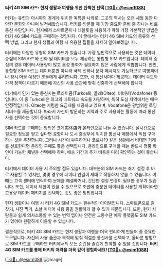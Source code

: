 **터키 4G SIM 카드: 현지 생활과 여행을 위한 완벽한 선택 [[TG💪+ @esim1088](https://t.me/s/esim1088)]**

터키는 유럽과 아시아의 경계에 위치한 독특한 나라로, 그곳의 역사는 오랜 세월 동안 다양한 문화와 만나며 발전해왔습니다. 터키를 방문할 때 가장 중요한 준비 중 하나는 바로 통신 수단입니다. 현지에서 스마트폰이나 태블릿을 사용하기 위해 가장 기본적인 방법은 터키 4G SIM 카드를 구매하는 것입니다. 이 글에서는 터키 4G SIM 카드의 종류와 선택 방법, 그리고 현지 생활과 여행 시 유용한 팁들을 자세히 알아보겠습니다.

터키에는 다양한 유형의 SIM 카드가 있습니다. 가장 일반적으로 사용되는 것은 데이터 중심의 SIM 카드와 전화 및 데이터를 모두 제공하는 통합형 SIM 카드입니다. 데이터 중심의 경우 데이터 사용량이 많고 음성 통화가 필요하지 않은 사람에게 적합합니다. 반면, 통합형 SIM 카드는 데이터뿐만 아니라 국제 전화나 문자 메시지도 가능하므로 여행객이나 잠시 머물 예정인 분들에게 유리합니다. 또한, 각 통신사마다 제공하는 데이터 속도와 가격 정책이 다르기 때문에 자신의 사용 습관에 맞춰 신중하게 선택해야 합니다.

터키에서 인기 있는 통신사는 트라이콤(Turkcell), 올레(Olteo), 비비넷(Vodafone) 등입니다. 이 중 Turkcell은 최고의 네트워크 속도를 자랑하며, 특히 도심 지역에서는 매우 안정적입니다. Olteo는 저렴한 요금제를 제공하고 있으며, Vodafone은 광범위한 로밍 서비스를 제공합니다. 따라서 자신이 방문하는 지역과 주로 사용하는 활동에 따라 통신사를 선택하는 것이 중요합니다.

SIM 카드를 구매하는 방법은 크게实体店과 온라인으로 나눌 수 있습니다. 실시간으로 필요한 정보를 얻고 싶다면 공항이나 도시 중심부에 위치한 통신사 매장에서 직접 구매하는 것을 추천합니다. 그러나 시간이 부족하거나 코로나19 같은 상황에서 비대면 거래를 선호한다면 온라인 구매도 좋은 선택입니다. 온라인으로 구매할 때는 반드시 정품 확인이 가능한 채널을 선택해야 하며, 배송 기간과 추가 비용을 미리 확인하는 것이 좋습니다.

터키에서 데이터 사용 시 주의할 점도 있습니다. 대부분의 SIM 카드는 초기 설정 후 바로 사용할 수 있지만, 몇몇 경우에 데이터 연결이 제대로 작동하지 않을 수 있습니다. 이때는 고객 센터에 연락하여 문제를 해결하거나, 간단한 설정 변경이 필요한 경우가 있습니다. 또한, 데이터 제한이 있을 수 있으므로 초반에 충분한 데이터를 사용할 계획이라면 고용량 데이터 패키지를 선택하는 것도 좋은 방법입니다.

현지 생활이나 여행 시 터키 4G SIM 카드는 필수적인 아이템입니다. 스마트폰으로 길 찾기, 사진 찍기, 소셜 미디어 사용 등을 원활하게 할 수 있기 때문입니다. 또한, 현지 사람들과 쉽게 의사소통할 수 있는 번역 앱이나 안전한 교통수단 예약 플랫폼도 SIM 카드가 있어야 원활하게 이용할 수 있습니다.

결론적으로, 터키 4G SIM 카드는 현지 생활과 여행을 더욱 편리하게 만들어 줄 중요한 도구입니다. 자신의 사용 습관과 목적에 맞춰 적절한 통신사를 선택하고, 올바른 방법으로 SIM 카드를 구매하면 터키에서의 모든 순간을 즐겁게 만끽할 수 있을 것입니다. **터키 4G SIM 카드를 통해 터키의 매력을 더욱 깊이 경험하세요! [[TG💪+ @esim1088](https://t.me/s/esim1088)]**

[[TG💪+ @esim1088](https://t.me/s/esim1088) ![Image](https://i.postimg.cc/Y0z9fWf4/image.png)]